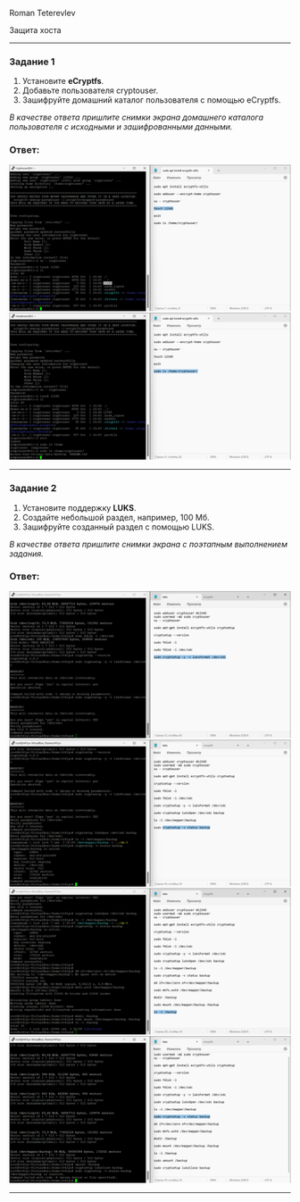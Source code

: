 Roman Teterevlev

Защита хоста

---
### Задание 1

1. Установите **eCryptfs**.
2. Добавьте пользователя cryptouser.
3. Зашифруйте домашний каталог пользователя с помощью eCryptfs.


*В качестве ответа  пришлите снимки экрана домашнего каталога пользователя с исходными и зашифрованными данными.*  

### Ответ:
![alt text](https://github.com/Roman-Teterevlev/SYS-19_13-02/blob/main/13-02_1.1.png)
![alt text](https://github.com/Roman-Teterevlev/SYS-19_13-02/blob/main/13-02_1.2.png)

---

### Задание 2

1. Установите поддержку **LUKS**.
2. Создайте небольшой раздел, например, 100 Мб.
3. Зашифруйте созданный раздел с помощью LUKS.

*В качестве ответа пришлите снимки экрана с поэтапным выполнением задания.*

### Ответ:
![alt text](https://github.com/Roman-Teterevlev/SYS-19_13-02/blob/main/13-02_2.1.png)
![alt text](https://github.com/Roman-Teterevlev/SYS-19_13-02/blob/main/13-02_2.2.png)
![alt text](https://github.com/Roman-Teterevlev/SYS-19_13-02/blob/main/13-02_2.3.png)
![alt text](https://github.com/Roman-Teterevlev/SYS-19_13-02/blob/main/13-02_2.4.png)

---
